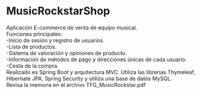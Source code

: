 # MusicRockstarShop
Aplicación E-commerce de venta de equipo musical.<br>
Funciones principales:<br>
-Inicio de sesión y registro de usuarios.<br>
-Lista de productos.<br>
-Sistema de valoración y opiniones de producto.<br>
-Información de métodos de pago y direcciones únicas de cada usuario.<br>
-Cesta de la compra.<br>
Realizado es Spring Boot y arquitectura MVC. Utiliza las librerias Thymeleaf, Hibernate JPA, Spring Security y utiliza una base de datos MySQL.<br>
Revisa la memoria en el archivo TFG_MusicRockstar.pdf
